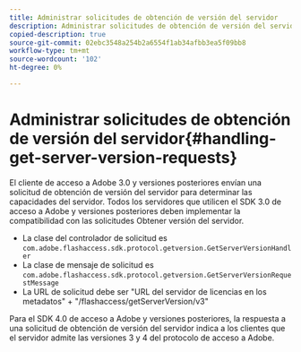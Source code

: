 ```yaml
---
title: Administrar solicitudes de obtención de versión del servidor
description: Administrar solicitudes de obtención de versión del servidor
copied-description: true
source-git-commit: 02ebc3548a254b2a6554f1ab34afbb3ea5f09bb8
workflow-type: tm+mt
source-wordcount: '102'
ht-degree: 0%

---
```


# Administrar solicitudes de obtención de versión del servidor{#handling-get-server-version-requests}

El cliente de acceso a Adobe 3.0 y versiones posteriores envían una solicitud de obtención de versión del servidor para determinar las capacidades del servidor. Todos los servidores que utilicen el SDK 3.0 de acceso a Adobe y versiones posteriores deben implementar la compatibilidad con las solicitudes Obtener versión del servidor.

* La clase del controlador de solicitud es `com.adobe.flashaccess.sdk.protocol.getversion.GetServerVersionHandler`
* La clase de mensaje de solicitud es `com.adobe.flashaccess.sdk.protocol.getversion.GetServerVersionRequestMessage`
* La URL de solicitud debe ser &quot;URL del servidor de licencias en los metadatos&quot; + &quot;/flashaccess/getServerVersion/v3&quot;

Para el SDK 4.0 de acceso a Adobe y versiones posteriores, la respuesta a una solicitud de obtención de versión del servidor indica a los clientes que el servidor admite las versiones 3 y 4 del protocolo de acceso a Adobe.
